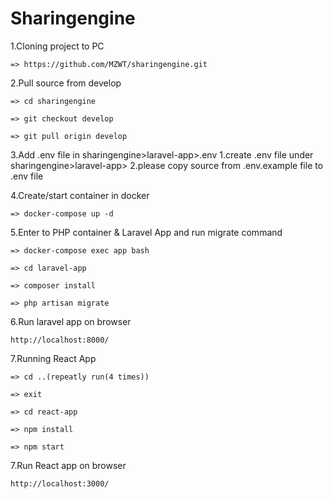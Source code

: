# Sharingengine

1.Cloning project to PC

`=> https://github.com/MZWT/sharingengine.git`

2.Pull source from develop

`=> cd sharingengine`

`=> git checkout develop`

`=> git pull origin develop`

3.Add .env file in sharingengine>laravel-app>.env
  1.create .env file under sharingengine>laravel-app>
  2.please copy source from .env.example file to .env file
 
4.Create/start container in docker

`=> docker-compose up -d`

5.Enter to PHP container & Laravel App and run migrate command

`=> docker-compose exec app bash`

`=> cd laravel-app`

`=> composer install`

`=> php artisan migrate`

6.Run laravel app on browser

`http://localhost:8000/`

7.Running React App 

`=> cd ..(repeatly run(4 times))`

`=> exit`

`=> cd react-app`

`=> npm install`

`=> npm start`

7.Run React app on browser

`http://localhost:3000/`
